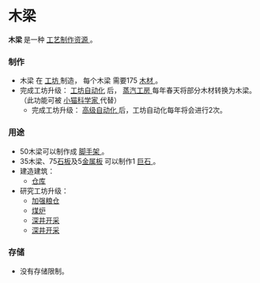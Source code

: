 # 木梁
<p>
  <strong>
      木梁
  </strong> 是一种
  <a href="?file=003-资源大全/005-资源介绍#工艺制作资源">
   工艺制作资源
  </a>
    。
</p>

### 制作
<ul>
    <li>
    木梁
        在
      <a href="?file=001-猫咪百科/01-建筑物/08-其它建筑#工坊">
          工坊
      </a>
        制造，
        每个木梁
        需要175
      <a href="?file=003-资源大全/02-木材">
          木材
      </a>
        。
   </li>
    <li>
    完成工坊升级：
        <a href="?file=001-猫咪百科/04-工坊/01-升级#工坊自动化">
          工坊自动化</a>
          后，
      <a href="?file=001-猫咪百科/01-建筑物/06-工业建筑#蒸汽工房">
          蒸汽工房
      </a>
        每年春天将部分木材转换为木梁。
        （此功能可被 <a href="?file=004-第三方工具/02-小猫科学家">小猫科学家 </a>代替）
      </a>
    <ul>
    <li>
    完成工坊升级：
    <a href="?file=001-猫咪百科/04-工坊/01-升级#高级自动化"> 高级自动化 </a> 后，工坊自动化每年将会进行2次。
    </ul>
    </li>
  </ul>


### 用途
<ul>
    <li>
        50木梁可以制作成
      <a href="?file=003-资源大全/25-脚手架">
          脚手架
      </a>
        。
    </li>
    <li>
        35木梁、75<a href="?file=003-资源大全/28-石板">石板</a>及5<a href="?file=003-资源大全/30-金属板">金属板</a>
        可以制作1
      <a href="?file=003-资源大全/38-巨石">
          巨石
      </a>
        。
    </li>
    <li>
 		建造建筑：
        <ul>
            <li><a href="?file=001-猫咪百科/01-建筑物/04-存储建筑#仓库">仓库</a></li>
        </ul>
    </li>
    <li>
        研究工坊升级：
        <ul>
            <li><a href="?file=001-猫咪百科/04-工坊/01-升级#加强粮仓">加强粮仓</a></li>
            <li><a href="?file=001-猫咪百科/04-工坊/01-升级#煤炉">煤炉</a></li>
            <li><a href="?file=001-猫咪百科/04-工坊/01-升级#深井开采">深井开采</a></li>
            <li><a href="?file=001-猫咪百科/04-工坊/01-升级#深井开采">深井开采</a></li>
        </ul>
    </li>
  </ul>


### 存储
<ul>
    <li>
        没有存储限制。
    </li>
  </ul>
